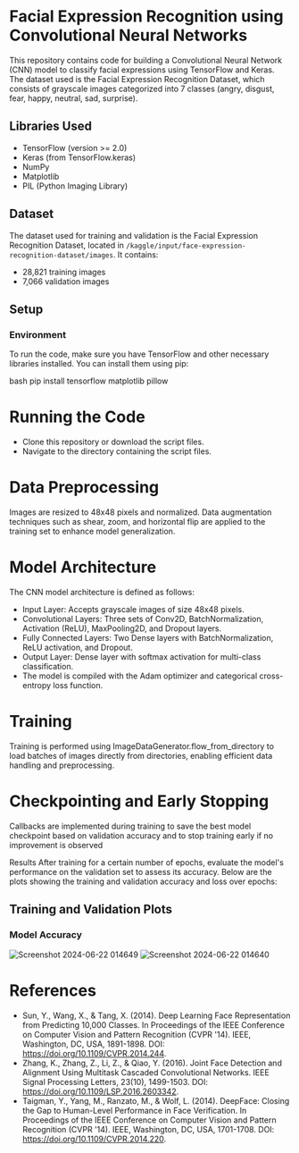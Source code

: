 # Facial Expression Recognition using Convolutional Neural Networks

This repository contains code for building a Convolutional Neural Network (CNN) model to classify facial expressions using TensorFlow and Keras. The dataset used is the Facial Expression Recognition Dataset, which consists of grayscale images categorized into 7 classes (angry, disgust, fear, happy, neutral, sad, surprise).

## Libraries Used

- TensorFlow (version >= 2.0)
- Keras (from TensorFlow.keras)
- NumPy
- Matplotlib
- PIL (Python Imaging Library)

## Dataset

The dataset used for training and validation is the Facial Expression Recognition Dataset, located in `/kaggle/input/face-expression-recognition-dataset/images`. It contains:
- 28,821 training images
- 7,066 validation images

## Setup

### Environment

To run the code, make sure you have TensorFlow and other necessary libraries installed. You can install them using pip:

bash
pip install tensorflow matplotlib pillow

# Running the Code
- Clone this repository or download the script files.
- Navigate to the directory containing the script files.

# Data Preprocessing
Images are resized to 48x48 pixels and normalized. Data augmentation techniques such as shear, zoom, and horizontal flip are applied to the training set to enhance model generalization.

# Model Architecture
The CNN model architecture is defined as follows:
- Input Layer: Accepts grayscale images of size 48x48 pixels.
- Convolutional Layers: Three sets of Conv2D, BatchNormalization, Activation (ReLU), MaxPooling2D, and Dropout layers.
- Fully Connected Layers: Two Dense layers with BatchNormalization, ReLU activation, and Dropout.
- Output Layer: Dense layer with softmax activation for multi-class classification.
- The model is compiled with the Adam optimizer and categorical cross-entropy loss function.

# Training
Training is performed using ImageDataGenerator.flow_from_directory to load batches of images directly from directories, enabling efficient data handling and preprocessing.

# Checkpointing and Early Stopping
Callbacks are implemented during training to save the best model checkpoint based on validation accuracy and to stop training early if no improvement is observed

Results
After training for a certain number of epochs, evaluate the model's performance on the validation set to assess its accuracy. Below are the plots showing the training and validation accuracy and loss over epochs:

## Training and Validation Plots

### Model Accuracy                                                                                                                        

![Screenshot 2024-06-22 014649](https://github.com/user-attachments/assets/c754d307-9a14-4c32-a42a-14a5e7b97f11) ![Screenshot 2024-06-22 014640](https://github.com/user-attachments/assets/d3868581-e115-4783-a919-93c4d85a3def)




# References
- Sun, Y., Wang, X., & Tang, X. (2014). Deep Learning Face Representation from Predicting 10,000 Classes. In Proceedings of the IEEE Conference on Computer Vision and Pattern Recognition (CVPR '14). IEEE, Washington, DC, USA, 1891-1898. DOI:   
                  https://doi.org/10.1109/CVPR.2014.244.
- Zhang, K., Zhang, Z., Li, Z., & Qiao, Y. (2016). Joint Face Detection and Alignment Using Multitask Cascaded Convolutional Networks. IEEE Signal Processing Letters, 23(10), 1499-1503. DOI: https://doi.org/10.1109/LSP.2016.2603342.
- Taigman, Y., Yang, M., Ranzato, M., & Wolf, L. (2014). DeepFace: Closing the Gap to Human-Level Performance in Face Verification. In Proceedings of the IEEE Conference on Computer Vision and Pattern Recognition (CVPR '14). IEEE, Washington, DC, USA, 1701-1708. 
        DOI: https://doi.org/10.1109/CVPR.2014.220.

